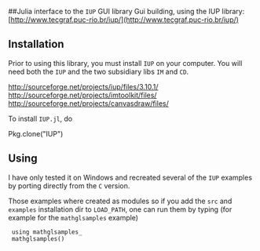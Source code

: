##Julia interface to the `IUP` GUI library
Gui building, using the IUP library: [http://www.tecgraf.puc-rio.br/iup/](http://www.tecgraf.puc-rio.br/iup/)
<br>

## Installation

Prior to using this library, you must install `IUP` on your computer. You will need both the `IUP` and the two subsidiary libs `IM`  and `CD`.

  http://sourceforge.net/projects/iup/files/3.10.1/
<br>
  http://sourceforge.net/projects/imtoolkit/files/
<br>
  http://sourceforge.net/projects/canvasdraw/files/
  
To install `IUP.jl`, do

  Pkg.clone("IUP")
  
## Using
I have only tested it on Windows and recreated several of the `IUP` examples by porting directly from the `C` version.

Those examples where created as modules so if you add the `src` and `examples` installation dir to `LOAD_PATH`, one can run them by typing (for example for the `mathglsamples` example)

     using mathglsamples_
     mathglsamples()

